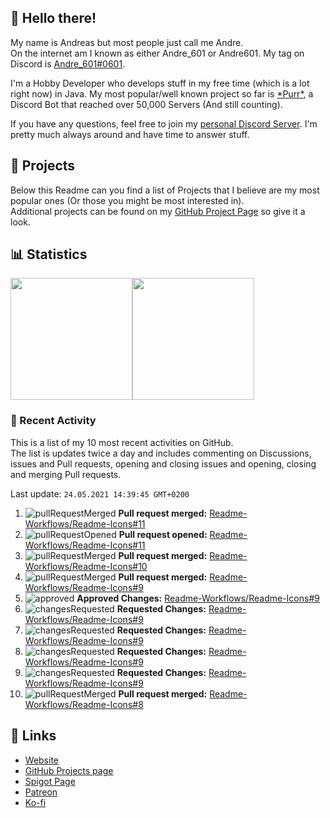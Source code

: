 <!-- Links -->
[andre]: https://discord.bio/p/andre601
[purr]: https://purrbot.site
[discord]: https://discord.gg/6dazXp6
[website]: https://andre601.ch
[github]: https://andre601.ch/projects
[spigot]: https://www.spigotmc.org/resources/authors/56829/
[patreon]: https://patreon.com/andre_601
[ko-fi]: https://ko-fi.com/andre_601

## 👋 Hello there!
My name is Andreas but most people just call me Andre.  
On the internet am I known as either Andre_601 or Andre601. My tag on Discord is [Andre_601#0601][andre].

I'm a Hobby Developer who develops stuff in my free time (which is a lot right now) in Java. My most popular/well known project so far is [\*Purr\*][purr], a Discord Bot that reached over 50,000 Servers (And still counting).

If you have any questions, feel free to join my [personal Discord Server][discord]. I'm pretty much always around and have time to answer stuff.

## 📁 Projects
Below this Readme can you find a list of Projects that I believe are my most popular ones (Or those you might be most interested in).  
Additional projects can be found on my [GitHub Project Page][github] so give it a look.

## 📊 Statistics
<img height="195px" src="https://github-readme-stats.vercel.app/api?username=Andre601&show_icons=true&hide_rank=true&title_color=3498db&bg_color=ffffff00&text_color=718096&disable_animations=true"><img height="195px" src="https://github-readme-stats.vercel.app/api/top-langs?username=Andre601&layout=compact&title_color=3498db&bg_color=ffffff00&text_color=718096">

### 📜 Recent Activity
This is a list of my 10 most recent activities on GitHub.  
The list is updates twice a day and includes commenting on Discussions, issues and Pull requests, opening and closing issues and opening, closing and merging Pull requests.

<!--RECENT_ACTIVITY:last_update-->
Last update: `24.05.2021 14:39:45 GMT+0200`
<!--RECENT_ACTIVITY:last_update_end-->
<!--RECENT_ACTIVITY:start-->
1. ![pullRequestMerged] **Pull request merged:** [Readme-Workflows/Readme-Icons#11](https://github.com/Readme-Workflows/Readme-Icons/pull/11)
2. ![pullRequestOpened] **Pull request opened:** [Readme-Workflows/Readme-Icons#11](https://github.com/Readme-Workflows/Readme-Icons/pull/11)
3. ![pullRequestMerged] **Pull request merged:** [Readme-Workflows/Readme-Icons#10](https://github.com/Readme-Workflows/Readme-Icons/pull/10)
4. ![pullRequestMerged] **Pull request merged:** [Readme-Workflows/Readme-Icons#9](https://github.com/Readme-Workflows/Readme-Icons/pull/9)
5. ![approved] **Approved Changes:** [Readme-Workflows/Readme-Icons#9](https://github.com/Readme-Workflows/Readme-Icons/pull/9#pullrequestreview-666265430)
6. ![changesRequested] **Requested Changes:** [Readme-Workflows/Readme-Icons#9](https://github.com/Readme-Workflows/Readme-Icons/pull/9#pullrequestreview-666263002)
7. ![changesRequested] **Requested Changes:** [Readme-Workflows/Readme-Icons#9](https://github.com/Readme-Workflows/Readme-Icons/pull/9#pullrequestreview-666263002)
8. ![changesRequested] **Requested Changes:** [Readme-Workflows/Readme-Icons#9](https://github.com/Readme-Workflows/Readme-Icons/pull/9#pullrequestreview-666261336)
9. ![changesRequested] **Requested Changes:** [Readme-Workflows/Readme-Icons#9](https://github.com/Readme-Workflows/Readme-Icons/pull/9#pullrequestreview-666261336)
10. ![pullRequestMerged] **Pull request merged:** [Readme-Workflows/Readme-Icons#8](https://github.com/Readme-Workflows/Readme-Icons/pull/8)
<!--RECENT_ACTIVITY:end-->

## 🔗 Links
- [Website]
- [GitHub Projects page][github]
- [Spigot Page][spigot]
- [Patreon]
- [Ko-fi]

<!-- Badges -->
[issueOpened]: https://cdn.jsdelivr.net/gh/Readme-Workflows/Readme-Icons@main/icons/octicons/IssueOpenedOld.svg
[issueClosed]: https://cdn.jsdelivr.net/gh/Readme-Workflows/Readme-Icons@main/icons/octicons/IssueClosedOld.svg

[pullRequestOpened]: https://cdn.jsdelivr.net/gh/Readme-Workflows/Readme-Icons@main/icons/octicons/PullRequestOpened.svg
[pullRequestClosed]: https://cdn.jsdelivr.net/gh/Readme-Workflows/Readme-Icons@main/icons/octicons/PullRequestClosed.svg
[pullRequestMerged]: https://cdn.jsdelivr.net/gh/Readme-Workflows/Readme-Icons@main/icons/octicons/PullRequestMerged.svg

[comment]: https://cdn.jsdelivr.net/gh/Readme-Workflows/Readme-Icons@main/icons/octicons/Comment.svg

[changesRequested]: https://cdn.jsdelivr.net/gh/Readme-Workflows/Readme-Icons@main/icons/octicons/RequestedChanges.svg
[approved]: https://cdn.jsdelivr.net/gh/Readme-Workflows/Readme-Icons@main/icons/octicons/ApprovedChanges.svg
[repoCreated]: https://cdn.jsdelivr.net/gh/Readme-Workflows/Readme-Icons@main/icons/octicons/Repository.svg

[release]: https://cdn.jsdelivr.net/gh/Readme-Workflows/Readme-Icons@main/icons/octicons/Release.svg
[star]: https://cdn.jsdelivr.net/gh/Readme-Workflows/Readme-Icons@main/icons/octicons/StarredRepository.svg
[wiki]: https://cdn.jsdelivr.net/gh/Readme-Workflows/Readme-Icons@main/icons/octicons/Wiki.svg
